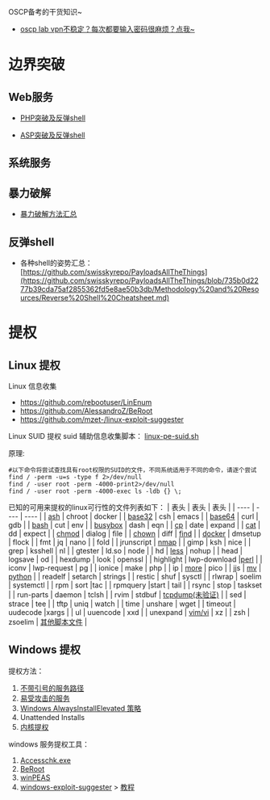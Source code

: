 OSCP备考的干货知识~
- [oscp lab vpn不稳定？每次都要输入密码很麻烦？点我~](https://github.com/Jewel591/OSCP-Tips/blob/master/others/%E5%85%B3%E4%BA%8Eopenvpn.md)

# 边界突破
## Web服务
- [PHP突破及反弹shell](https://github.com/Jewel591/OSCP/blob/master/PHP-reverse-shell/README.md)

- [ASP突破及反弹shell](https://github.com/Jewel591/OSCP/blob/master/ASP-reverse-shell/README.md)

## 系统服务
## 暴力破解
- [暴力破解方法汇总](https://github.com/Jewel591/OSCP-Tips/blob/master/Brute-Force.md)

## 反弹shell
- 各种shell的姿势汇总：[https://github.com/swisskyrepo/PayloadsAllTheThings](https://github.com/swisskyrepo/PayloadsAllTheThings/blob/735b0d2277b39cda75af2855362fd5e8ae50b3db/Methodology%20and%20Resources/Reverse%20Shell%20Cheatsheet.md)

# 提权
## Linux 提权
Linux 信息收集
- https://github.com/rebootuser/LinEnum
- https://github.com/AlessandroZ/BeRoot
- https://github.com/mzet-/linux-exploit-suggester

Linux SUID 提权
suid 辅助信息收集脚本：
[linux-pe-suid.sh](https://github.com/Jewel591/OSCP/blob/master/Linux-SUID-PE/linux-pe-suid.sh)

原理:
```
#以下命令将尝试查找具有root权限的SUID的文件，不同系统适用于不同的命令，请逐个尝试
find / -perm -u=s -type f 2>/dev/null
find / -user root -perm -4000-print2>/dev/null
find / -user root -perm -4000-exec ls -ldb {} \;
```
已知的可用来提权的linux可行性的文件列表如下：
|  表头   | 表头  | 表头  | 
|  ----  | ---- | ----  | 
| [ash](https://github.com/Jewel591/OSCP-Tips/blob/master/Linux-SUID-PE/ash.md)  | chroot | docker |
| [base32](https://github.com/Jewel591/OSCP-Tips/blob/master/Linux-SUID-PE/base64.md)  | csh | emacs | 
| [base64](https://github.com/Jewel591/OSCP-Tips/blob/master/Linux-SUID-PE/base64.md)  | curl  | gdb | 
| [bash](https://github.com/Jewel591/OSCP/blob/master/Linux-SUID-PE/bash.md)  | cut  | env | 
| [busybox](https://github.com/Jewel591/OSCP-Tips/blob/master/Linux-SUID-PE/busybox.md)  | dash  | eqn | 
| [cp](https://github.com/Jewel591/OSCP/blob/master/Linux-SUID-PE/cp-move.md)  | date  | expand | 
| [cat](https://github.com/Jewel591/OSCP-Tips/blob/master/Linux-SUID-PE/cat.md)  | dd  | expect | 
| [chmod](https://github.com/Jewel591/OSCP-Tips/blob/master/Linux-SUID-PE/chmod.md)  | dialog   | file | 
| [chown](https://github.com/Jewel591/OSCP-Tips/blob/master/Linux-SUID-PE/chown.md)  | diff  | [find](https://github.com/Jewel591/OSCP/blob/master/Linux-SUID-PE/find.md) | 
| [docker](https://github.com/Jewel591/OSCP-Tips/blob/master/Linux-SUID-PE/docker.md)  | dmsetup  | flock | 
|  fmt  | jq  | nano  |
|  fold |  | jrunscript  | [nmap](https://github.com/Jewel591/OSCP/blob/master/Linux-SUID-PE/nmap.md)  |
|  gimp  | ksh  | nice |
|  grep | ksshell  | nl  |
|  gtester  | ld.so | node  |
|  hd | [less](https://github.com/Jewel591/OSCP/blob/master/Linux-SUID-PE/less-more.md)  | nohup  |
|  head | logsave  | od |
| hexdump  | look  | openssl  |
|  highlight | lwp-download  |[perl](https://github.com/Jewel591/OSCP/blob/master/Linux-SUID-PE/python-perl-ruby-lua-etc.md) |
|  iconv | lwp-request | pg  |
| ionice  | make | php  |
|  ip | [more](https://github.com/Jewel591/OSCP/blob/master/Linux-SUID-PE/less-more.md)  | pico  |
|  jjs | [mv](https://github.com/Jewel591/OSCP/blob/master/Linux-SUID-PE/cp-move.md)  | [python](https://github.com/Jewel591/OSCP/blob/master/Linux-SUID-PE/python-perl-ruby-lua-etc.md) |
|  readelf | setarch  | strings  |
|  restic  | shuf  | sysctl  |
| rlwrap  | soelim  | systemctl |
| rpm  | sort  |tac  |
|  rpmquery |start  | tail  |
| rsync  | stop | taskset  |
|  run-parts | daemon  | tclsh  |
| rvim  | stdbuf  | [tcpdump(未验证)](https://github.com/Jewel591/OSCP/blob/master/Linux-SUID-PE/tcpdump.md) |
| sed  | strace | tee  |
| tftp | uniq  | watch |
|  time | unshare  | wget  |
|  timeout | uudecode |xargs  |
| ul  | uuencode  | xxd |
|  unexpand | [vim/vi](https://github.com/Jewel591/OSCP/blob/master/Linux-SUID-PE/vim.md) | xz  |
|  zsh | zsoelim  | [其他脚本文件](https://github.com/Jewel591/OSCP/blob/master/Linux-SUID-PE/other-script-file.md)  |


## Windows 提权
提权方法：
1. [不带引号的服务路径](https://github.com/Jewel591/OSCP/blob/master/PostExploit/WindowsPE/PathwithoutQuotation.md)
2. [易受攻击的服务](https://github.com/Jewel591/OSCP/blob/master/PostExploit/WindowsPE/Accesschk.md)
3. [Windows AlwaysInstallElevated 策略](https://github.com/Jewel591/OSCP/blob/master/PostExploit/WindowsPE/AlwaysInstallElevated.md)
4. Unattended Installs
5. [内核提权](https://github.com/Jewel591/OSCP/blob/master/PostExploit/WindowsPE/Kernel_Exploit.md)

windows 服务提权工具：
1. [Accesschk.exe](https://github.com/Jewel591/OSCP/blob/master/PostExploit/WindowsPE/Accesschk.md)
2. [BeRoot](https://github.com/AlessandroZ/BeRoot/tree/master/Windows)
3. [winPEAS](https://github.com/carlospolop/privilege-escalation-awesome-scripts-suite/tree/master/winPEAS/winPEASexe/winPEAS/bin/Obfuscated%20Releases)
4. [windows-exploit-suggester](https://github.com/AonCyberLabs/Windows-Exploit-Suggester) > [教程](https://www.notion.so/Windows-60898e79f361472ea1939775d4536eb3)
